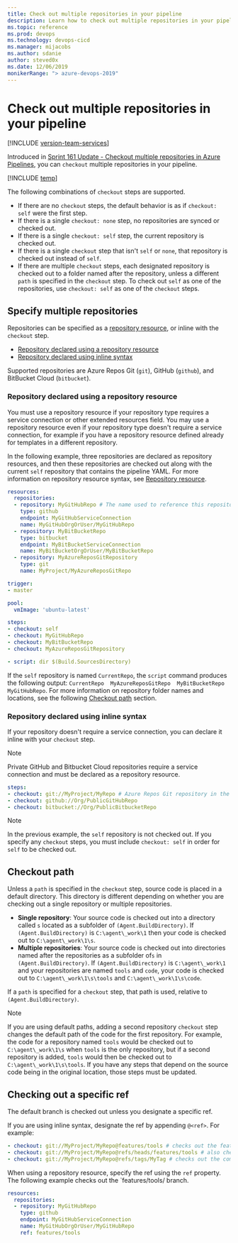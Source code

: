 ```yaml
---
title: Check out multiple repositories in your pipeline
description: Learn how to check out multiple repositories in your pipeline
ms.topic: reference
ms.prod: devops
ms.technology: devops-cicd
ms.manager: mijacobs
ms.author: sdanie
author: steved0x
ms.date: 12/06/2019
monikerRange: "> azure-devops-2019"
---
```


# Check out multiple repositories in your pipeline

[!INCLUDE [version-team-services](../_shared/version-team-services.md)]

Introduced in [Sprint 161 Update - Checkout multiple repositories in Azure Pipelines](/azure/devops/release-notes/2019/sprint-161-update#checkout-multiple-repositories-in-azure-pipelines), you can `checkout` multiple repositories in your pipeline.

[!INCLUDE [temp](../../_shared/feature-support-cloud-only.md)] 

The following combinations of `checkout` steps are supported.

- If there are no `checkout` steps, the default behavior is as if `checkout: self` were the first step.
- If there is a single `checkout: none` step, no repositories are synced or checked out.
- If there is a single `checkout: self` step, the current repository is checked out.
- If there is a single `checkout` step that isn't `self` or `none`, that repository is checked out instead of `self`.
- If there are multiple `checkout` steps, each designated repository is checked out to a folder named after the repository, unless a different `path` is specified in the `checkout` step. To check out `self` as one of the repositories, use `checkout: self` as one of the `checkout` steps.

## Specify multiple repositories

Repositories can be specified as a [repository resource](../yaml-schema.md#repository-resource), or inline with the `checkout` step. 

- [Repository declared using a repository resource](#repository-declared-using-a-repository-resource)
- [Repository declared using inline syntax](#repository-declared-using-inline-syntax)

Supported repositories are Azure Repos Git (`git`), GitHub (`github`), and BitBucket Cloud (`bitbucket`).

### Repository declared using a repository resource

You must use a repository resource if your repository type requires a service connection or other extended resources field. You may use a repository resource even if your repository type doesn't require a service connection, for example if you have a repository resource defined already for templates in a different repository.

In the following example, three repositories are declared as repository resources, and then these repositories are checked out along with the current `self` repository that contains the pipeline YAML. For more information on repository resource syntax, see [Repository resource](../yaml-schema.md#repository-resource).

```yaml
resources:
  repositories:
  - repository: MyGitHubRepo # The name used to reference this repository in the checkout step
    type: github
    endpoint: MyGitHubServiceConnection
    name: MyGitHubOrgOrUser/MyGitHubRepo
  - repository: MyBitBucketRepo
    type: bitbucket
    endpoint: MyBitBucketServiceConnection
    name: MyBitBucketOrgOrUser/MyBitBucketRepo
  - repository: MyAzureReposGitRepository
    type: git
    name: MyProject/MyAzureReposGitRepo

trigger:
- master

pool:
  vmImage: 'ubuntu-latest'

steps:
- checkout: self
- checkout: MyGitHubRepo
- checkout: MyBitBucketRepo
- checkout: MyAzureReposGitRepository

- script: dir $(Build.SourcesDirectory)
```

If the `self` repository is named `CurrentRepo`, the `script` command produces the following output: `CurrentRepo  MyAzureReposGitRepo  MyBitBucketRepo  MyGitHubRepo`. For more information on repository folder names and locations, see the following [Checkout path](#checkout-path) section.

### Repository declared using inline syntax

If your repository doesn't require a service connection, you can declare it inline with your `checkout` step.

> [!NOTE]
> Private GitHub and Bitbucket Cloud repositories require a service connection and must be declared as a repository resource.

```yaml
steps:
- checkout: git://MyProject/MyRepo # Azure Repos Git repository in the same organization
- checkout: github://Org/PublicGitHubRepo
- checkout: bitbucket://Org/PublicBitbucketRepo
```

> [!NOTE]
> In the previous example, the `self` repository is not checked out. If you specify any `checkout` steps, you must include `checkout: self` in order for `self` to be checked out.

## Checkout path

Unless a `path` is specified in the `checkout` step, source code is placed in a default directory. This directory is different depending on whether you are checking out a single repository or multiple repositories.

- **Single repository**: Your source code is checked out into a directory called `s` located as a subfolder of `(Agent.BuildDirectory)`. If `(Agent.BuildDirectory)` is `C:\agent\_work\1` then your code is checked out to `C:\agent\_work\1\s`.
- **Multiple repositories**: Your source code is checked out into directories named after the repositories as a subfolder of`s` in `(Agent.BuildDirectory)`. If `(Agent.BuildDirectory)` is `C:\agent\_work\1` and your repositories are named `tools` and `code`, your code is checked out to `C:\agent\_work\1\s\tools` and `C:\agent\_work\1\s\code`.

If a `path` is specified for a `checkout` step, that path is used, relative to `(Agent.BuildDirectory)`.

> [!NOTE]
> If you are using default paths, adding a second repository `checkout` step changes the default path of the code for the first repository. For example, the code for a repository named `tools` would be checked out to `C:\agent\_work\1\s` when `tools` is the only repository, but if a second repository is added, `tools` would then be checked out to `C:\agent\_work\1\s\tools`. If you have any steps that depend on the source code being in the original location, those steps must be updated.

## Checking out a specific ref

The default branch is checked out unless you designate a specific ref.

If you are using inline syntax, designate the ref by appending `@<ref>`. For example:

```yaml
- checkout: git://MyProject/MyRepo@features/tools # checks out the features/tools branch
- checkout: git://MyProject/MyRepo@refs/heads/features/tools # also checks out the features/tools branch
- checkout: git://MyProject/MyRepo@refs/tags/MyTag # checks out the commit referenced by MyTag.
```

When using a repository resource, specify the ref using the `ref` property. The following example checks out the `features/tools/ branch.

```yaml
resources:
  repositories:
  - repository: MyGitHubRepo
    type: github
    endpoint: MyGitHubServiceConnection
    name: MyGitHubOrgOrUser/MyGitHubRepo
    ref: features/tools
```

